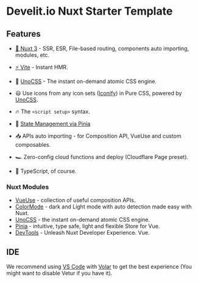 # Develit.io Nuxt Starter Template

## Features

- [💚 Nuxt 3](https://nuxt.com/) - SSR, ESR, File-based routing, components auto importing, modules, etc.

- [⚡️ Vite](https://vitejs.dev/) - Instant HMR.

- 🎨 [UnoCSS](https://github.com/antfu/unocss) - The instant on-demand atomic CSS engine.

- 😃 Use icons from any icon sets ([Iconify](https://icon-sets.iconify.design/)) in Pure CSS, powered by [UnoCSS](https://github.com/antfu/unocss).

- 🔥 The `<script setup>` syntax.

- 🍍 [State Management via Pinia](https://pinia.esm.dev)

- 📥 APIs auto importing - for Composition API, VueUse and custom composables.

- 🏎 Zero-config cloud functions and deploy (Cloudflare Page preset).

- 🦾 TypeScript, of course.


### Nuxt Modules

- [VueUse](https://github.com/vueuse/vueuse) - collection of useful composition APIs.
- [ColorMode](https://github.com/nuxt-community/color-mode-module) - dark and Light mode with auto detection made easy with Nuxt.
- [UnoCSS](https://github.com/antfu/unocss) - the instant on-demand atomic CSS engine.
- [Pinia](https://pinia.esm.dev/) - intuitive, type safe, light and flexible Store for Vue.
- [DevTools](https://devtools.nuxtjs.org/) - Unleash Nuxt Developer Experience.
Vue.

## IDE

We recommend using [VS Code](https://code.visualstudio.com/) with [Volar](https://github.com/johnsoncodehk/volar) to get the best experience (You might want to disable Vetur if you have it).
